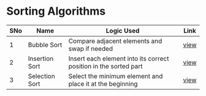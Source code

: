 # Sorting Algorithms

SNo | Name | Logic Used | Link |
----|------|------------|------|
1 | Bubble Sort | Compare adjacent elements and swap if needed | [view](Bubble_Sort/main.cpp)
2 | Insertion Sort | Insert each element into its correct position in the sorted part | [view](Insertion_Sort/main.cpp)
3 | Selection Sort | Select the minimum element and place it at the beginning | [view](Selection_Sort/main.cpp)
